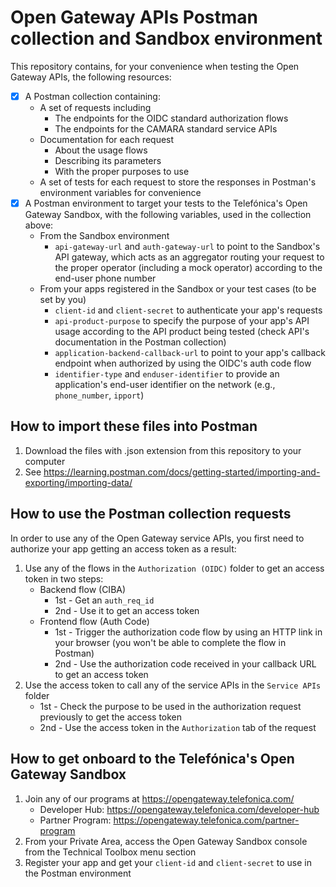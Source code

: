 # Open Gateway APIs Postman collection and Sandbox environment

This repository contains, for your convenience when testing the Open Gateway APIs, the following resources:
- [x] A Postman collection containing:
	- A set of requests including
		- The endpoints for the OIDC standard authorization flows
		- The endpoints for the CAMARA standard service APIs
	- Documentation for each request
		- About the usage flows
		- Describing its parameters
		- With the proper purposes to use
	- A set of tests for each request to store the responses in Postman's environment variables for convenience
- [x] A Postman environment to target your tests to the Telefónica's Open Gateway Sandbox, with the following variables, used in the collection above:
	- From the Sandbox environment
		- `api-gateway-url` and `auth-gateway-url` to point to the Sandbox's API gateway, which acts as an aggregator routing your request to the proper operator (including a mock operator) according to the end-user phone number
	- From your apps registered in the Sandbox or your test cases (to be set by you)
		- `client-id` and `client-secret` to authenticate your app's requests
		- `api-product-purpose` to specify the purpose of your app's API usage according to the API product being tested (check API's documentation in the Postman collection)
		- `application-backend-callback-url` to point to your app's callback endpoint when authorized by using the OIDC's auth code flow
		- `identifier-type` and `enduser-identifier` to provide an application's end-user identifier on the network (e.g., `phone_number`, `ipport`)

## How to import these files into Postman

1. Download the files with .json extension from this repository to your computer
2. See https://learning.postman.com/docs/getting-started/importing-and-exporting/importing-data/

## How to use the Postman collection requests

In order to use any of the Open Gateway service APIs, you first need to authorize your app getting an access token as a result:

1. Use any of the flows in the `Authorization (OIDC)` folder to get an access token in two steps:
	- Backend flow (CIBA)
		- 1st - Get an `auth_req_id`
		- 2nd - Use it to get an access token
	- Frontend flow (Auth Code)
		- 1st - Trigger the authorization code flow by using an HTTP link in your browser (you won't be able to complete the flow in Postman)
		- 2nd - Use the authorization code received in your callback URL to get an access token
2. Use the access token to call any of the service APIs in the `Service APIs` folder
	- 1st - Check the purpose to be used in the authorization request previously to get the access token
	- 2nd - Use the access token in the `Authorization` tab of the request

## How to get onboard to the Telefónica's Open Gateway Sandbox

1. Join any of our programs at https://opengateway.telefonica.com/
	- Developer Hub: https://opengateway.telefonica.com/developer-hub
	- Partner Program: https://opengateway.telefonica.com/partner-program
2. From your Private Area, access the Open Gateway Sandbox console from the Technical Toolbox menu section
3. Register your app and get your `client-id` and `client-secret` to use in the Postman environment

